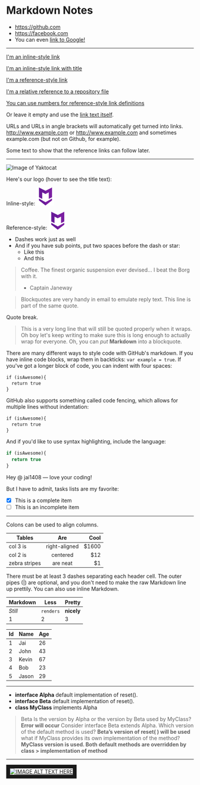 # Markdown Notes
  *  https://github.com
  *  https://facebook.com
  *  You can even [link to Google!](http://google.com "google home page")

*** 
[I'm an inline-style link](https://www.google.com)

[I'm an inline-style link with title](https://www.google.com "Google's Homepage")

[I'm a reference-style link][Arbitrary case-insensitive reference text]

[I'm a relative reference to a repository file](../master/Notes1.md)

[You can use numbers for reference-style link definitions][1]

Or leave it empty and use the [link text itself].

URLs and URLs in angle brackets will automatically get turned into links. 
http://www.example.com or <http://www.example.com> and sometimes 
example.com (but not on Github, for example).

Some text to show that the reference links can follow later.

[arbitrary case-insensitive reference text]: https://www.mozilla.org
[1]: http://slashdot.org
[link text itself]: http://www.reddit.com

*** 
![Image of Yaktocat](https://octodex.github.com/images/yaktocat.png)

Here's our logo (hover to see the title text):

Inline-style: 
![alt text](https://github.com/adam-p/markdown-here/raw/master/src/common/images/icon48.png "Logo Title Text 1")

Reference-style: 
![alt text][logo]

[logo]: https://github.com/adam-p/markdown-here/raw/master/src/common/images/icon48.png "Logo Title Text 2"

- Dashes work just as well
- And if you have sub points, put two spaces before the dash or star:
  - Like this
  - And this
  
  
> Coffee. The finest organic suspension ever devised... I beat the Borg with it.
> - Captain Janeway

> Blockquotes are very handy in email to emulate reply text.
> This line is part of the same quote.

Quote break.

> This is a very long line that will still be quoted properly when it wraps. Oh boy let's keep writing to make sure this is long enough to actually wrap for everyone. Oh, you can *put* **Markdown** into a blockquote.


There are many different ways to style code with GitHub's markdown. If you have inline code blocks, wrap them in backticks: `var example = true`.  If you've got a longer block of code, you can indent with four spaces:

    if (isAwesome){
      return true
    }

GitHub also supports something called code fencing, which allows for multiple lines without indentation:

```
if (isAwesome){
  return true
}
```

And if you'd like to use syntax highlighting, include the language:

```javascript
if (isAwesome){
  return true
}
```

Hey @ jai1408 — love your coding!

But I have to admit, tasks lists are my favorite:

- [x] This is a complete item
- [ ] This is an incomplete item

***

Colons can be used to align columns.

| Tables        | Are           | Cool  |
| ------------- |:-------------:| -----:|
| col 3 is      | right-aligned | $1600 |
| col 2 is      | centered      |   $12 |
| zebra stripes | are neat      |    $1 |

There must be at least 3 dashes separating each header cell.
The outer pipes (|) are optional, and you don't need to make the 
raw Markdown line up prettily. You can also use inline Markdown.

Markdown | Less | Pretty
--- | --- | ---
*Still* | `renders` | **nicely**
1 | 2 | 3

Id | Name | Age
--- | --- | ---
1 | Jai | 26
2 | John | 43
3 | Kevin | 67
4 | Bob | 23
5 | Jason | 29

___
* **interface Alpha** default implementation of reset().
* **interface Beta** default implementation of reset().
* **class MyClass** implements Alpha   
> Beta Is the version by Alpha or the version by Beta used by MyClass? **Error will occur**
> Consider interface Beta extends Alpha. 
> Which version of the default method is used? **Beta’s version of reset( ) will be used**
> what if MyClass provides its own implementation of the method? **MyClass version is used. Both default methods are overridden by class           > implementation of method**

___
<a href="http://www.youtube.com/watch?feature=player_embedded&v=3TOnJI1BqzU
" target="_blank"><img src="http://img.youtube.com/vi/3TOnJI1BqzU/0.jpg" 
alt="IMAGE ALT TEXT HERE" width="240" height="180" border="10" /></a>
